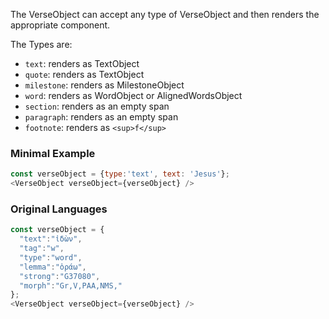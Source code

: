 
The VerseObject can accept any type of VerseObject and then renders the appropriate component.

The Types are:

- `text`: renders as TextObject
- `quote`: renders as TextObject
- `milestone`: renders as MilestoneObject
- `word`: renders as WordObject or AlignedWordsObject
- `section`: renders as an empty span
- `paragraph`: renders as an empty span
- `footnote`: renders as `<sup>f</sup>`

### Minimal Example

```js
const verseObject = {type:'text', text: 'Jesus'};
<VerseObject verseObject={verseObject} />
```

### Original Languages

```js
const verseObject = {
  "text":"ἰδὼν",
  "tag":"w",
  "type":"word",
  "lemma":"ὁράω",
  "strong":"G37080",
  "morph":"Gr,V,PAA,NMS,"
};
<VerseObject verseObject={verseObject} />
```